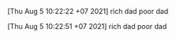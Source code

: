 [Thu Aug  5 10:22:22 +07 2021] rich dad poor dad 

[Thu Aug  5 10:22:51 +07 2021] rich dad poor dad 
